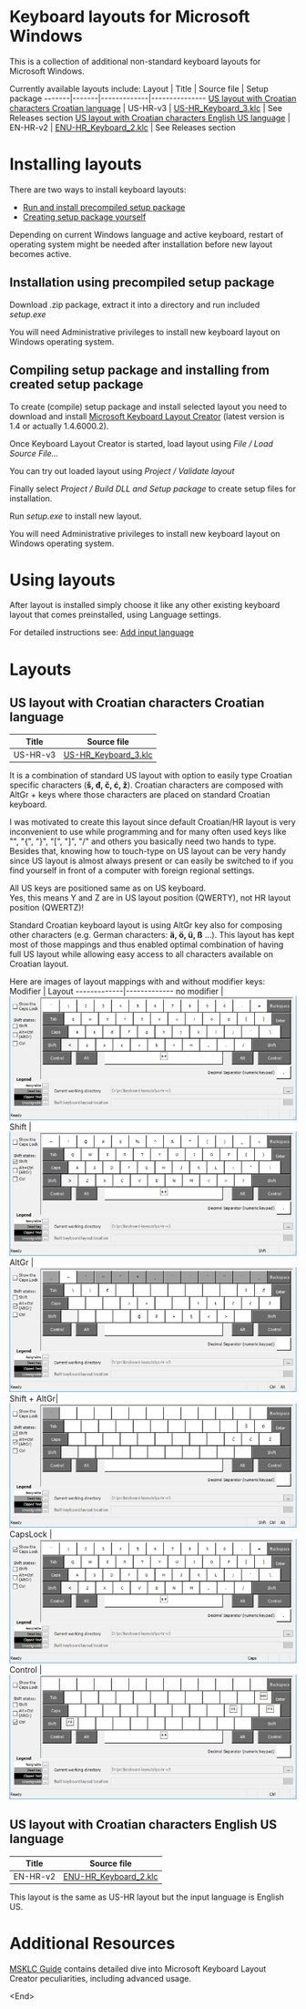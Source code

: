 # Keyboard layouts for Microsoft Windows

This is a collection of additional non-standard keyboard layouts for Microsoft Windows.

Currently available layouts include:
Layout | Title | Source file | Setup package
-------|-------|-------------|---------------
[US layout with Croatian characters Croatian language](#us-layout-with-croatian-characters-croatian-language) | US-HR-v3 | [US-HR_Keyboard_3.klc](us-hr/US-HR_Keyboard_3.klc) | See Releases section
[US layout with Croatian characters English US language](#us-layout-with-croatian-characters-english-us-language) | EN-HR-v2 | [ENU-HR_Keyboard_2.klc](en-hr/ENU-HR_Keyboard_2.klc) | See Releases section



# Installing layouts
There are two ways to install keyboard layouts:
- [Run and install precompiled setup package](#installation-using-precompiled-setup-package)
- [Creating setup package yourself](#Compiling-setup-package-and-installing-from-created-setup-package)

Depending on current Windows language and active keyboard, restart of operating system might be needed after installation before new layout becomes active.

## Installation using precompiled setup package
Download <layout>.zip package, extract it into a directory and run included _setup.exe_

You will need Administrative privileges to install new keyboard layout on Windows operating system.

## Compiling setup package and installing from created setup package
To create (compile) setup package and install selected layout you need to download and install [Microsoft Keyboard Layout Creator](https://www.microsoft.com/en-us/download/details.aspx?id=102134) (latest version is 1.4 or actually 1.4.6000.2).

Once Keyboard Layout Creator is started, load layout using _File / Load Source File..._

You can try out loaded layout using _Project / Validate layout_

Finally select _Project / Build DLL and Setup package_ to create setup files for installation.

Run _setup.exe_ to install new layout.

You will need Administrative privileges to install new keyboard layout on Windows operating system.

# Using layouts
After layout is installed simply choose it like any other existing keyboard layout that comes preinstalled, using Language settings.

For detailed instructions see: [Add input language](https://duckduckgo.com/?t=ffab&q=add+input+language+windows+10+site%3Amicrosoft.com&ia=web)

# Layouts

## US layout with Croatian characters Croatian language
Title | Source file
------|------------
US-HR-v3 | [US-HR_Keyboard_3.klc](us-hr/US-HR_Keyboard_3.klc)

It is a combination of standard US layout with option to easily type Croatian specific characters (**&#353;, &#273;, &#269;, &#263;, &#382;**).
Croatian characters are composed with AltGr + keys where those characters are placed on standard Croatian keyboard.

I was motivated to create this layout since default Croatian/HR layout is very inconvenient to use while programming and for many often used keys like "\", "{", "}", "[", "]", "/" and others you basically need two hands to type.<br>
Besides that, knowing how to touch-type on US layout can be very handy since US layout is almost always present or can easily be switched to if you find yourself in front of a computer with foreign regional settings.

All US keys are positioned same as on US keyboard.<br>
Yes, this means Y and Z are in US layout position (QWERTY), not HR layout position (QWERTZ)!

Standard Croatian keyboard layout is using AltGr key also for composing other characters (e.g. German characters: **&#0228;, &#0246;, &#0252;, &#0223;** ...). This layout has kept most of those mappings and thus enabled optimal combination of having full US layout while allowing easy access to all characters available on Croatian layout.

Here are images of layout mappings with and without modifier keys:
Modifier     | Layout
-------------|-------------
no modifier  |![US-HR](us-hr/images/Layout_US-HR.png)
Shift        |![US-HR Shift](us-hr/images/Layout_US-HR_Shft.png)
AltGr        |![US-HR AltGr](us-hr/images/Layout_US-HR_AltGr.png)
Shift + AltGr|![US-HR Shift + AltGr](us-hr/images/Layout_US-HR_ShftAltGr.png)
CapsLock     |![US-HR CapsLock](us-hr/images/Layout_US-HR_Caps.png)
Control      |![US-HR Ctrl](us-hr/images/Layout_US-HR_Ctrl.png)

## US layout with Croatian characters English US language
Title | Source file
------|------------
EN-HR-v2 | [ENU-HR_Keyboard_2.klc](en-hr/ENU-HR_Keyboard_2.klc)

This layout is the same as US-HR layout but the input language is English US.

# Additional Resources
[MSKLC Guide](https://msklc-guide.github.io/) contains detailed dive into Microsoft Keyboard Layout Creator peculiarities, including advanced usage.

\<End\>

